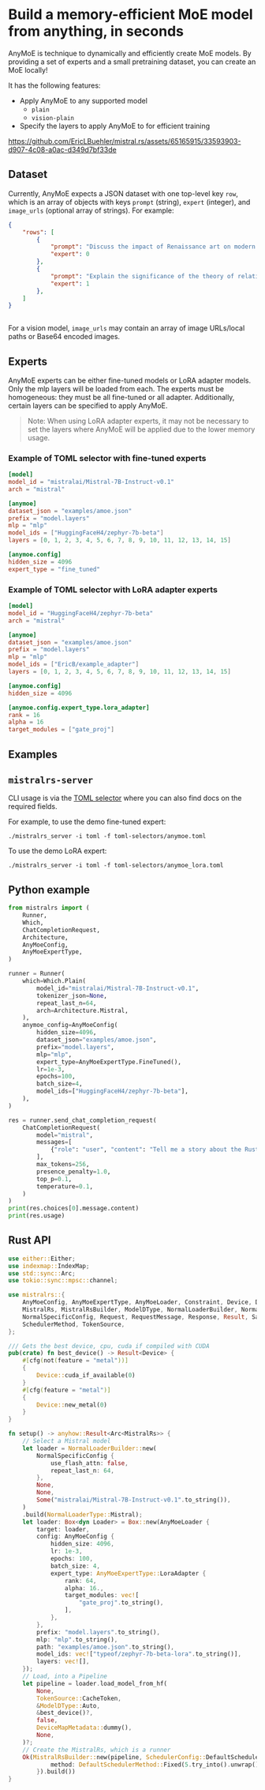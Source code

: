 # Build a memory-efficient MoE model from anything, in seconds

AnyMoE is technique to dynamically and efficiently create MoE models. By providing a set of experts and a small pretraining dataset, you can create an MoE locally!

It has the following features:
- Apply AnyMoE to any supported model
    - `plain`
    - `vision-plain`
- Specify the layers to apply AnyMoE to for efficient training

https://github.com/EricLBuehler/mistral.rs/assets/65165915/33593903-d907-4c08-a0ac-d349d7bf33de

## Dataset
Currently, AnyMoE expects a JSON dataset with one top-level key `row`, which is an array of objects with keys `prompt` (string), `expert` (integer), and `image_urls` (optional array of strings). For example:
```json
{
    "rows": [
        {
            "prompt": "Discuss the impact of Renaissance art on modern aesthetics",
            "expert": 0
        },
        {
            "prompt": "Explain the significance of the theory of relativity in modern physics",
            "expert": 1
        },
    ]
}
  
```

For a vision model, `image_urls` may contain an array of image URLs/local paths or Base64 encoded images.

## Experts
AnyMoE experts can be either fine-tuned models or LoRA adapter models. Only the mlp layers will be loaded from each. The experts must be homogeneous: they must be all fine-tuned or all adapter. Additionally, certain layers can be specified to apply AnyMoE.

> Note: When using LoRA adapter experts, it may not be necessary to set the layers where AnyMoE will be applied due to the lower memory usage.

### Example of TOML selector with fine-tuned experts
```toml
[model]
model_id = "mistralai/Mistral-7B-Instruct-v0.1"
arch = "mistral"

[anymoe]
dataset_json = "examples/amoe.json"
prefix = "model.layers"
mlp = "mlp"
model_ids = ["HuggingFaceH4/zephyr-7b-beta"]
layers = [0, 1, 2, 3, 4, 5, 6, 7, 8, 9, 10, 11, 12, 13, 14, 15]

[anymoe.config]
hidden_size = 4096
expert_type = "fine_tuned"
```

### Example of TOML selector with LoRA adapter experts
```toml
[model]
model_id = "HuggingFaceH4/zephyr-7b-beta"
arch = "mistral"

[anymoe]
dataset_json = "examples/amoe.json"
prefix = "model.layers"
mlp = "mlp"
model_ids = ["EricB/example_adapter"]
layers = [0, 1, 2, 3, 4, 5, 6, 7, 8, 9, 10, 11, 12, 13, 14, 15]

[anymoe.config]
hidden_size = 4096

[anymoe.config.expert_type.lora_adapter]
rank = 16
alpha = 16
target_modules = ["gate_proj"]
```

## Examples

## `mistralrs-server`

CLI usage is via the [TOML selector](TOML_SELECTOR.md#anymoe) where you can also find docs on the required fields.

For example, to use the demo fine-tuned expert:
```
./mistralrs_server -i toml -f toml-selectors/anymoe.toml
```

To use the demo LoRA expert:
```
./mistralrs_server -i toml -f toml-selectors/anymoe_lora.toml
```

## Python example
```py
from mistralrs import (
    Runner,
    Which,
    ChatCompletionRequest,
    Architecture,
    AnyMoeConfig,
    AnyMoeExpertType,
)

runner = Runner(
    which=Which.Plain(
        model_id="mistralai/Mistral-7B-Instruct-v0.1",
        tokenizer_json=None,
        repeat_last_n=64,
        arch=Architecture.Mistral,
    ),
    anymoe_config=AnyMoeConfig(
        hidden_size=4096,
        dataset_json="examples/amoe.json",
        prefix="model.layers",
        mlp="mlp",
        expert_type=AnyMoeExpertType.FineTuned(),
        lr=1e-3,
        epochs=100,
        batch_size=4,
        model_ids=["HuggingFaceH4/zephyr-7b-beta"],
    ),
)

res = runner.send_chat_completion_request(
    ChatCompletionRequest(
        model="mistral",
        messages=[
            {"role": "user", "content": "Tell me a story about the Rust type system."}
        ],
        max_tokens=256,
        presence_penalty=1.0,
        top_p=0.1,
        temperature=0.1,
    )
)
print(res.choices[0].message.content)
print(res.usage)
```

## Rust API
```rust
use either::Either;
use indexmap::IndexMap;
use std::sync::Arc;
use tokio::sync::mpsc::channel;

use mistralrs::{
    AnyMoeConfig, AnyMoeExpertType, AnyMoeLoader, Constraint, Device, DeviceMapMetadata, Loader,
    MistralRs, MistralRsBuilder, ModelDType, NormalLoaderBuilder, NormalLoaderType, NormalRequest,
    NormalSpecificConfig, Request, RequestMessage, Response, Result, SamplingParams,
    SchedulerMethod, TokenSource,
};

/// Gets the best device, cpu, cuda if compiled with CUDA
pub(crate) fn best_device() -> Result<Device> {
    #[cfg(not(feature = "metal"))]
    {
        Device::cuda_if_available(0)
    }
    #[cfg(feature = "metal")]
    {
        Device::new_metal(0)
    }
}

fn setup() -> anyhow::Result<Arc<MistralRs>> {
    // Select a Mistral model
    let loader = NormalLoaderBuilder::new(
        NormalSpecificConfig {
            use_flash_attn: false,
            repeat_last_n: 64,
        },
        None,
        None,
        Some("mistralai/Mistral-7B-Instruct-v0.1".to_string()),
    )
    .build(NormalLoaderType::Mistral);
    let loader: Box<dyn Loader> = Box::new(AnyMoeLoader {
        target: loader,
        config: AnyMoeConfig {
            hidden_size: 4096,
            lr: 1e-3,
            epochs: 100,
            batch_size: 4,
            expert_type: AnyMoeExpertType::LoraAdapter {
                rank: 64,
                alpha: 16.,
                target_modules: vec![
                    "gate_proj".to_string(),
                ],
            },
        },
        prefix: "model.layers".to_string(),
        mlp: "mlp".to_string(),
        path: "examples/amoe.json".to_string(),
        model_ids: vec!["typeof/zephyr-7b-beta-lora".to_string()],
        layers: vec![],
    });
    // Load, into a Pipeline
    let pipeline = loader.load_model_from_hf(
        None,
        TokenSource::CacheToken,
        &ModelDType::Auto,
        &best_device()?,
        false,
        DeviceMapMetadata::dummy(),
        None,
    )?;
    // Create the MistralRs, which is a runner
    Ok(MistralRsBuilder::new(pipeline, SchedulerConfig::DefaultScheduler {
            method: DefaultSchedulerMethod::Fixed(5.try_into().unwrap()),
        }).build())
}
```
